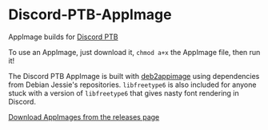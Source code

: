 # Discord-PTB-AppImage
AppImage builds for [Discord PTB](https://discordapp.com)

To use an AppImage, just download it, `chmod a+x` the AppImage file, then run it!

The Discord PTB AppImage is built with [deb2appimage](https://github.com/simoniz0r/deb2appimage) using dependencies from Debian Jessie's repositories.  `libfreetype6` is also included for anyone stuck with a version of `libfreetype6` that gives nasty font rendering in Discord.

[Download AppImages from the releases page](https://github.com/simoniz0r/Discord-PTB-AppImage/releases)
